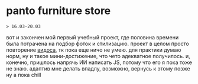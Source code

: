 # panto furniture store
	> 16.03-20.03
вот и закончен мой первый учебный проект, где половина времени была потрачена на подбор фоток и стилизацию.
проект в целом просто повторение [видоса](https://youtu.be/ho4zVRaQ6Ow?si=v_f3KOTYefBeSPiG), тк пока еще ничо не умею. для практики думаю норм, ну и такое мини-достижение, что чето адекватное получилось. 
и, конечно, пришлось напрячь ИИ написать JS, потому что его я пока тоже не знаю.
адаптив мне делать впадлу, возможно, вернусь к этому позже
ну а пока chill
